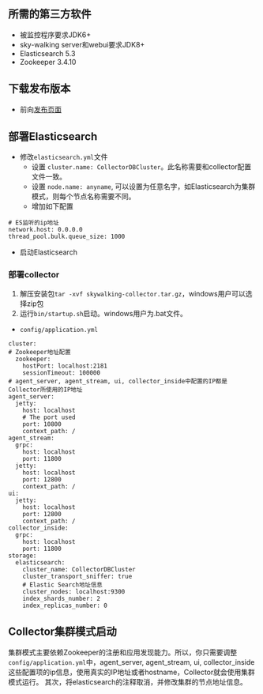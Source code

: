 ## 所需的第三方软件
- 被监控程序要求JDK6+
- sky-walking server和webui要求JDK8+
- Elasticsearch 5.3
- Zookeeper 3.4.10

## 下载发布版本
- 前向[发布页面](https://github.com/OpenSkywalking/skywalking/releases)

## 部署Elasticsearch
- 修改`elasticsearch.yml`文件
  - 设置 `cluster.name: CollectorDBCluster`。此名称需要和collector配置文件一致。
  - 设置 `node.name: anyname`, 可以设置为任意名字，如Elasticsearch为集群模式，则每个节点名称需要不同。
  - 增加如下配置

```
# ES监听的ip地址
network.host: 0.0.0.0
thread_pool.bulk.queue_size: 1000
```

- 启动Elasticsearch

### 部署collector
1. 解压安装包`tar -xvf skywalking-collector.tar.gz`，windows用户可以选择zip包
1. 运行`bin/startup.sh`启动。windows用户为.bat文件。

- `config/application.yml`
```
cluster:
# Zookeeper地址配置
  zookeeper:
    hostPort: localhost:2181
    sessionTimeout: 100000
# agent_server, agent_stream, ui, collector_inside中配置的IP都是Collector所使用的IP地址
agent_server:
  jetty:
    host: localhost
    # The port used
    port: 10800
    context_path: /
agent_stream:
  grpc:
    host: localhost
    port: 11800
  jetty:
    host: localhost
    port: 12800
    context_path: /
ui:
  jetty:
    host: localhost
    port: 12800
    context_path: /
collector_inside:
  grpc:
    host: localhost
    port: 11800
storage:
  elasticsearch:
    cluster_name: CollectorDBCluster
    cluster_transport_sniffer: true
    # Elastic Search地址信息
    cluster_nodes: localhost:9300
    index_shards_number: 2
    index_replicas_number: 0
```

## Collector集群模式启动
集群模式主要依赖Zookeeper的注册和应用发现能力。所以，你只需要调整 `config/application.yml`中，agent_server, agent_stream, ui, collector_inside这些配置项的ip信息，使用真实的IP地址或者hostname，Collector就会使用集群模式运行。
其次，将elasticsearch的注释取消，并修改集群的节点地址信息。
